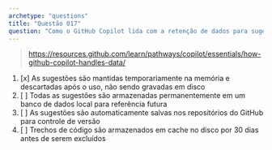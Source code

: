 ```yaml
---
archetype: "questions"
title: "Questão 017"
question: "Como o GitHub Copilot lida com a retenção de dados para sugestões de código no IDE?"
---
```


> https://resources.github.com/learn/pathways/copilot/essentials/how-github-copilot-handles-data/
1. [x] As sugestões são mantidas temporariamente na memória e descartadas após o uso, não sendo gravadas em disco
1. [ ] Todas as sugestões são armazenadas permanentemente em um banco de dados local para referência futura
1. [ ] As sugestões são automaticamente salvas nos repositórios do GitHub para controle de versão
1. [ ] Trechos de código são armazenados em cache no disco por 30 dias antes de serem excluídos
